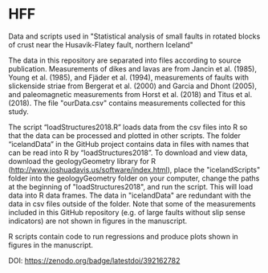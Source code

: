 # HFF
Data and scripts used in "Statistical analysis of small faults in rotated blocks of crust near the Husavik-Flatey fault, northern Iceland"



The data in this repository are separated into files according to source publication. Measurements of dikes and lavas are from Jancin et al. (1985), Young et al. (1985), and Fjäder et al. (1994), measurements of faults with slickenside striae from Bergerat et al. (2000) and Garcia and Dhont (2005), and paleomagnetic measurements from Horst et al. (2018) and Titus et al. (2018). The file "ourData.csv" contains measurements collected for this study. 

The script “loadStructures2018.R” loads data from the csv files into R so that the data can be processed and plotted in other scripts. The folder “icelandData” in the GitHub project contains data in files with names that can be read into R by “loadStructures2018”. To download and view data, download the geologyGeometry library for R (http://www.joshuadavis.us/software/index.html), place the "icelandScripts" folder into the geologyGeometry folder on your computer, change the paths at the beginning of "loadStructures2018", and run the script. This will load data into R data frames. The data in "icelandData" are redundant with the data in csv files outside of the folder. Note that some of the measurements included in this GitHub repository (e.g. of large faults without slip sense indicators) are not shown in figures in the manuscript. 

R scripts contain code to run regressions and produce plots shown in figures in the manuscript. 

DOI: https://zenodo.org/badge/latestdoi/392162782

